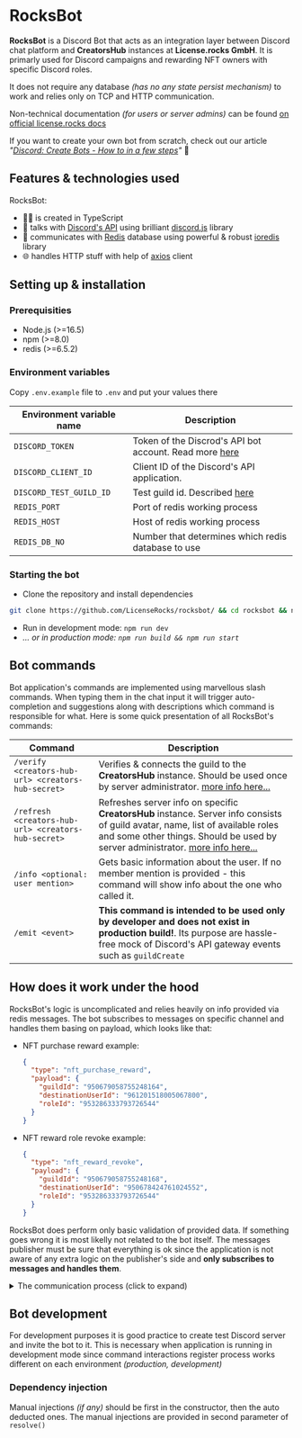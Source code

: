 # RocksBot

**RocksBot** is a Discord Bot that acts as an integration layer between Discord chat platform and **CreatorsHub** instances at **License.rocks GmbH**. It is primarly used for Discord campaigns and rewarding NFT owners with specific Discord roles.

It does not require any database _(has no any state persist mechanism)_ to work and relies only on TCP and HTTP communication.

Non-technical documentation _(for users or server admins)_ can be found [on official license.rocks docs](https://docs.license.rocks/rocksbot/)

If you want to create your own bot from scratch, check out our article _"[Discord: Create Bots - How to in a few steps](https://license.rocks/discord-create-bots-how-to-in-a-few-steps)"_ 🍻

## Features & technologies used

RocksBot:

- 🥷🏻 is created in TypeScript
- 🧩 talks with [Discord's API][discord-api] using brilliant [discord.js][discord-js] library
- 💬 communicates with [Redis][redis] database using powerful & robust [ioredis][ioredis] library
- 🌐 handles HTTP stuff with help of [axios][axios] client

## Setting up & installation

### Prerequisities

- Node.js (>=16.5)
- npm (>=8.0)
- redis (>=6.5.2)

### Environment variables

Copy `.env.example` file to `.env` and put your values there

| **Environment variable name** | **Description**                                                                                                                  |
| ----------------------------- | -------------------------------------------------------------------------------------------------------------------------------- |
| `DISCORD_TOKEN`               | Token of the Discrod's API bot account. Read more [here](https://discordjs.guide/preparations/setting-up-a-bot-application.html) |
| `DISCORD_CLIENT_ID`           | Client ID of the Discord's API application.                                                                                      |
| `DISCORD_TEST_GUILD_ID`       | Test guild id. Described [here](#bot-development)                                                                                |
| `REDIS_PORT`                  | Port of redis working process                                                                                                    |
| `REDIS_HOST`                  | Host of redis working process                                                                                                    |
| `REDIS_DB_NO`                 | Number that determines which redis database to use                                                                               |

### Starting the bot

- Clone the repository and install dependencies

```sh
git clone https://github.com/LicenseRocks/rocksbot/ && cd rocksbot && npm i
```

- Run in development mode: `npm run dev`
- _... or in production mode: `npm run build && npm run start`_

## Bot commands

Bot application's commands are implemented using marvellous slash commands. When typing them in the chat input it will trigger auto-completion and suggestions along with descriptions which command is responsible for what. Here is some quick presentation of all RocksBot's commands:

| **Command**                                         | **Description**                                                                                                                                                                                                                                                  |
| --------------------------------------------------- | ---------------------------------------------------------------------------------------------------------------------------------------------------------------------------------------------------------------------------------------------------------------- |
| `/verify <creators-hub-url> <creators-hub-secret>`  | Verifies & connects the guild to the **CreatorsHub** instance. Should be used once by server administrator. [more info here...](https://docs.license.rocks/rocksbot/intro/#verifying--connecting)                                                                |
| `/refresh <creators-hub-url> <creators-hub-secret>` | Refreshes server info on specific **CreatorsHub** instance. Server info consists of guild avatar, name, list of available roles and some other things. Should be used by server administrator. [more info here...](https://docs.license.rocks/rocksbot/refresh/) |
| `/info <optional: user mention>`                    | Gets basic information about the user. If no member mention is provided - this command will show info about the one who called it.                                                                                                                               |
| `/emit <event>`                                     | **This command is intended to be used only by developer and does not exist in production build!**. Its purpose are hassle-free mock of Discord's API gateway events such as `guildCreate`                                                                        |

## How does it work under the hood

RocksBot's logic is uncomplicated and relies heavily on info provided via redis messages. The bot subscribes to messages on specific channel and handles them basing on payload, which looks like that:

- NFT purchase reward example:
  ```json
  {
    "type": "nft_purchase_reward",
    "payload": {
      "guildId": "950679058755248164",
      "destinationUserId": "961201518005067800",
      "roleId": "953286333793726544"
    }
  }
  ```
- NFT reward role revoke example:
  ```json
  {
    "type": "nft_reward_revoke",
    "payload": {
      "guildId": "950679058755248168",
      "destinationUserId": "950678424761024552",
      "roleId": "953286333793726544"
    }
  }
  ```

RocksBot does perform only basic validation of provided data. If something goes wrong it is most likelly not related to the bot itself. The messages publisher must be sure that everything is ok since the application is not aware of any extra logic on the publisher's side and **only subscribes to messages and handles them**.

<details>
  <summary>The communication process (click to expand)</summary>

```mermaid
graph TD
    A[Discord server] -->|API Gateway| C{RocksBot}
    B[Discord server] -->|API Gateway| C{RocksBot}
    D[Discord server] -->|API Gateway| C{RocksBot}
    C ---->|Webhook| E[CreatorsHub]
    E ---->|Redis| C
    C ---->|Webhook| F[CreatorsHub]
    F ---->|Redis| C
    C ---->|Webhook| G[CreatorsHub]
    G ---->|Redis| C
```

</details>

## Bot development

For development purposes it is good practice to create test Discord server and invite the bot to it. This is necessary when application is running in development mode since command interactions register process works different on each environment _(production, development)_

### Dependency injection

Manual injections _(if any)_ should be first in the constructor, then the auto deducted ones. The manual injections are provided in second parameter of `resolve()`

[discord-api]: https://discord.com/developers/docs/
[discord-js]: https://discord.js.org/
[redis]: https://redis.io/
[ioredis]: https://github.com/luin/ioredis
[axios]: https://github.com/axios/axios
